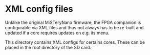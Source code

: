 # XML config files

Unklike the original MiSTeryNano firmware, the FPGA companion is
configurable via XML files and thus not always has to be re-built and
updated if a core requires updates on e.g. its menu.

This directory contains XML configs for certains cores. These can
be placed in the root directory of the SD card.
